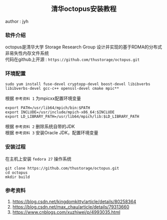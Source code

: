 ## <center>**清华octopus安装教程**</center>
author : jyh
### **软件介绍**
octopus是清华大学 Storage Research Group 设计并实现的基于RDMA的分布式非易失性内存文件系统 \
代码在github上开源 : `https://github.com/thustorage/octopus.git`

### **环境配置**
```shell
sudo yum install fuse-devel cryptopp-devel boost-devel libibverbs libibverbs-devel gcc-c++ openssl-devel cmake mpic**
```
根据 `参考资料 1` 为mpicxx配置环境变量
```
export PATH=/usr/lib64/mpich/bin:$PATH
export INCLUDE=/usr/include/mpich-x86_64:$INCLUDE
export LD_LIBRARY_PATH=/usr/lib64/mpich/lib:$LD_LIBRARY_PATH
```
根据 `参考资料 2` 删除系统自带的JDK \
根据 `参考资料 3` 安装Oracle JDK，配置环境变量

### **安装过程**
在主机上安装 `fedora 27` 操作系统
```shell
git clone https://github.com/thustorage/octopus.git
cd octopus
mkdir build
```

### **参考资料**
1. https://blog.csdn.net/kingdomkitty/article/details/80258364
2. https://blog.csdn.net/max_chau/article/details/79313660
3. https://www.cnblogs.com/xuzhiwei/p/4993035.html